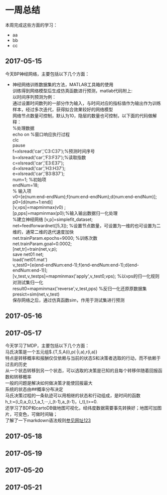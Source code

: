 # 一周总结
本周完成这些方面的学习：
* aa
* bb
* cc
## 2017-05-15
今天BP神经网络，主要包括以下几个方面：<br/>
* 神经网络训练数据集的方法，MATLAB工具箱的使用<br/>
训练得到网络模型后生成仿真函数进行预测，matlab代码附上:<br/>
以时间序列预测为例：<br/>
通过设置时间数列的一部分作为输入，与时间对应的指标值作为输出作为训练样本，经过多次迭代，获得拟合效果较好的网络模型<br/>
网络节点数量可控制，默认为10，隐层的数量也可控制，以下面的代码做解释：<br/>
%处理数据<br/>
echo on  %窗口响应执行过程<br/>
clc<br/>
pause<br/>
f=xlsread('car','C3:C37');%预测时间序号<br/>
b=xlsread('car','F3:F37');%读取指数<br/>
c=xlsread('car','E3:E37');<br/>
d=xlsread('car','H3:H37');<br/>
e=xlsread('car','B3:B37');<br/>
num=1;   %初始项<br/>
endNum=18;<br/>
% 输入项<br/>
v0=[e(num:end-endNum);f(num:end-endNum);d(num:end-endNum)];<br/>
p0=[d(num+1:end)]<br/>
[v,vps]=mapminmax(v0) ;<br/>
[p,pps]=mapminmax(p0);%输入输出数据归一化处理<br/>
%建立神经网络
[v,p]=simplefit_dataset;<br/>
net=feedforwardnet([5,3]); %设置节点数量，可设置为一维的也可设置为二维的，通常二维的迭代速度加快<br/>
net.trainParam.epochs=9000; %训练次数<br/>
net.trainParam.goal=0.0002;<br/>
[net,tr]=train(net,v,p);<br/>
save net01 net;<br/>
load('net01.mat')<br/>
v_test0=[e(end-endNum:end-1);f(end-endNum:end-1);d(end-endNum:end-1)];<br/>
[v_test,v_testps]=mapminmax('apply',v_test0,vps);  %以vps的归一化规则对测试集归一化<br/>
result0=mapminmax('reverse',v_test,pps)    %反归一化还原原数据集<br/>
presict=sim(net,v_test)<br/>
保存网络之后，通过仿真函数sim，作用于测试集进行预测<br/>
## 2017-05-16
## 2017-05-17
今天学习了MDP，主要包括以下几个方面：<br/>
马氏决策是一个五元组$.{T,S,A(i),p(·|i,a),r(i,a)}<br/>
特点是转移概率和报酬仅仅依赖与当前的状态S和决策者选取的行动，而不依赖于过去的历史<br/>
从一个状态转移到另一个状态，可以选取的决策是已知的且每个转移伴随着回报函数和转移概率<br/>
一般的问题是解决如何做决策才能使回报最大<br/>
系统的状态由##概率分布决定<br/>
马氏决策过程的一条轨迹可以用相继的状态和行动组成，是时间的函数<br/>
h_t:=(i_0,a_0,i_1,a_1,···,i_(t-1),a_(t-1)，i_t),t>=0.<br/>
还学习了BDP和cartoDB做地图可视化，经纬度数据需要事先转换好；地图可加图片，可变色，可做时间轴；<br/>
了解了一下markdown语法规则[参见网址1](http://blog.csdn.net/zdk930519/article/details/54137476)[2](http://www.appinn.com/markdown)[3](http://blog.csdn.net/testcs_dn/article/details/45719357/)<br/>
## 2017-05-18
## 2017-05-19
## 2017-05-20
## 2017-05-21
